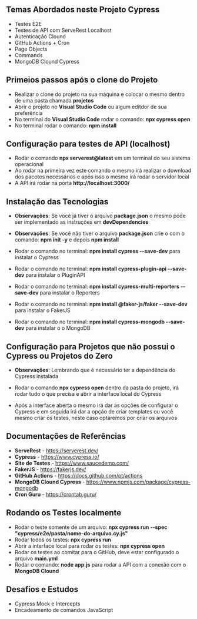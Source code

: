 ## Temas Abordados neste Projeto Cypress

* Testes E2E
* Testes de API com ServeRest Localhost
* Autenticação Clound
* GitHub Actions + Cron
* Page Objects
* Commands
* MongoDB Clound Cypress

## Primeios passos após o clone do Projeto

* Realizar o clone do projeto na sua máquina e colocar o mesmo dentro de uma pasta chamada **projetos**
* Abrir o projeto no **Visual Studio Code** ou algum editdor de sua preferência
* No terminal do **Visual Studio Code** rodar o comando: **npx cypress open**
* No terminal rodar o comando: **npm install**

## Configuração para testes de API (localhost)

* Rodar o comando **npx serverest@latest** em um terminal do seu sistema operacional
* Ao rodar na primeira vez este comando o mesmo irá realizar o download dos pacotes necessários e após isso o mesmo irá rodar o servidor local
* A API irá rodar na porta **http://localhost:3000/**

## Instalação das Tecnologias

* **Observações**: Se você já tiver o arquivo **package.json** o mesmo pode ser implementado as instruções em **devDependencies**
* **Observações**: Se você não tiver o arquivo **package.json** crie o com o comando: **npm init -y** e depois **npm install**

* Rodar o comando no terminal: **npm install cypress --save-dev** para instalar o Cypress
* Rodar o comando no terminal: **npm install cypress-plugin-api --save-dev** para instalar o PluginAPI
* Rodar o comando no terminal: **npm install cypress-multi-reporters --save-dev** para instalar o Reporters
* Rodar o comando no terminal: **npm install @faker-js/faker --save-dev** para instalar o FakerJS
* Rodar o comando no terminal: **npm install cypress-mongodb --save-dev** para instalar o o MongoDB

## Configuração para Projetos que não possui o Cypress ou Projetos do Zero

* **Observações**: Lembrando que é necessário ter a dependência do Cypress instalada

* Rodar o comando **npx cypress open** dentro da pasta do projeto, irá rodar tudo o que precisa e abrir a interface local do Cypress
* Após a interface aberta o mesmo irá dar as opções de configurar o Cypress e em seguida irá dar a opção de criar templates ou você mesmo criar os testes, neste caso optaremos por criar os arquivos

## Documentações de Referências

* **ServeRest** - https://serverest.dev/
* **Cypress** - https://www.cypress.io/
* **Site de Testes** - https://www.saucedemo.com/
* **FakerJS** - https://fakerjs.dev/
* **GitHub Actions** - https://docs.github.com/pt/actions
* **MongoDB Clound Cypress** - https://www.npmjs.com/package/cypress-mongodb
* **Cron Guru** - https://crontab.guru/

## Rodando os Testes localmente

* Rodar o teste somente de um arquivo: **npx cypress run --spec "cypress/e2e/pasta/nome-do-arquivo.cy.js"**
* Rodar todos os testes: **npx cypress run**
* Abrir a interface local para rodar os testes: **npx cypress open**
* Rodar os testes ao comitar para o GitHub, deve estar configurado o arquivo **main.yml**
* Rodar o comando: **node app.js** para rodar a API com a conexão com o **MongoDB Clound**

## Desafios e Estudos 

* Cypress Mock e Intercepts
* Encadeamento de comandos JavaScript